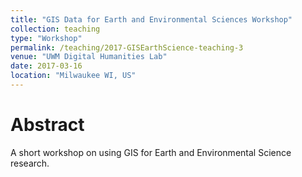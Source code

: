 ```yaml
---
title: "GIS Data for Earth and Environmental Sciences Workshop"
collection: teaching
type: "Workshop"
permalink: /teaching/2017-GISEarthScience-teaching-3
venue: "UWM Digital Humanities Lab"
date: 2017-03-16
location: "Milwaukee WI, US"
---
```


Abstract
======

A short workshop on using GIS for Earth and Environmental Science research.
